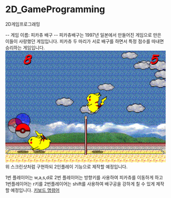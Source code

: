 # 2D_GameProgramming
2D게임프로그래밍

-- 게임 이름: 피카츄 배구 --
피카츄배구는 1997년 일본에서 만들어진 게임으로 만은 이들이 사랑했던 게임입니다. 피카츄 두 마리가 서로 배구를 하면서 특정 점수를 따내면 승리하는 게임입니다. 
![피카츄 배구 스크린샷](example_image.png)
위 스크린샷처럼 구현하되 2인플레이 기능으로 제작할 예정입니다.

1번 플레이어는 w,a,s,d로 2번 플레이어는 방향키를 사용하여 피카츄를 이동하게 하고 1번플레이어는 r키를 2번플레이어는 shift를 사용하여 배구공을 강하게 칠 수 있게 제작할 예정입니다.
[키보드 명령어](keyboard_command.png)